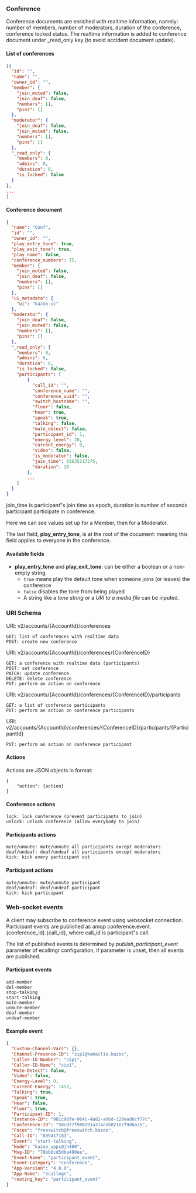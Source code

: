 
### Conference

Conference documents are enriched with realtime information, namely: number of members, number of moderators, duration of the conference,
conference locked status. The realtime information is added to conference document under _read_only key (to avoid accident document update).

#### List of conferences

```json
[{
  "id": "",
  "name": "",
  "owner_id": "",
  "member": {
    "join_muted": false,
    "join_deaf": false,
    "numbers": [],
    "pins": []
  },
  "moderator": {
    "join_deaf": false,
    "join_muted": false,
    "numbers": [],
    "pins": []
  },
  "_read_only": {
    "members": 0,
    "admins": 0,
    "duration": 0,
    "is_locked": false
  }
},
...
]
```

#### Conference document

```json
{
  "name": "Conf",
  "id": "",
  "owner_id": "",
  "play_entry_tone": true,
  "play_exit_tone": true,
  "play_name": false,
  "conference_numbers": [],
  "member": {
    "join_muted": false,
    "join_deaf": false,
    "numbers": [],
    "pins": []
  },
  "ui_metadata": {
    "ui": "kazoo-ui"
  },
  "moderator": {
    "join_deaf": false,
    "join_muted": false,
    "numbers": [],
    "pins": []
  },
  "_read_only": {
    "members": 0,
    "admins": 0,
    "duration": 0,
    "is_locked": false,
    "participants": [
        {
          "call_id": "",
          "conference_name": "",
          "conference_uuid": "",
          "switch_hostname": "",
          "floor": false,
          "hear": true,
          "speak": true,
          "talking": false,
          "mute_detect": false,
          "participant_id": 1,
          "energy_level": 20,
          "current_energy": 0,
          "video": false,
          "is_moderator": false,
          "join_time": 63635217275,
          "duration": 10
        },
        ...
    ]
  }
}
```

join_time is participant"s join time as epoch, duration is number of seconds participant participate in conference.

Here we can see values set up for a Member, then for a Moderator.

The last field, **play_entry_tone**, is at the root of the document: meaning this field applies to everyone in the conference.

#### Available fields

* **play_entry_tone** and **play_exit_tone**: can be either a boolean or a non-empty string.
    * `true` means play the default tone when someone joins (or leaves) the conference
    * `false` disables the tone from being played
    * A string like a *tone string* or a *URI to a media file* can be inputed.


### URI Schema

URI: v2/accounts/{AccountId}/conferences

    GET: list of conferences with realtime data
    POST: create new conference

URI: v2/accounts/{AccountId}/conferences/{ConferenceID}

    GET: a conference with realtime data (participants)
    POST: set conference
    PATCH: update conference
    DELETE: delete conference
    PUT: perform an action on conference

URI: v2/accounts/{AccountId}/conferences/{ConferenceID}/participants

    GET: a list of conference participants
    PUT: perform an action on conference participants

URI: v2/accounts/{AccountId}/conferences/{ConferenceID}/participants/{ParticipantId}

    PUT: perform an action on conference participant

#### Actions

Actions are JSON objects in format: 
```
{
    "action": {action}
}
```

#### Conference actions

    lock: lock conference (prevent participants to join)
    unlock: unlock conference (allow everybody to join)

#### Participants actions

    mute/unmute: mute/unmute all participants except moderators
    deaf/undeaf: deaf/undeaf all participants except moderators
    kick: kick every participant out

#### Participant actions

    mute/unmute: mute/unmute participant
    deaf/undeaf: deaf/undeaf participant
    kick: kick participant

### Web-socket events

A client may subscribe to conference event using websocket connection. Participant events are published as
amqp conference.event.{conference_id}.{call_id}, where call_id is participant"s call. 

The list of published events is determined by *publish_participant_event* parameter of ecallmgr configuration,
if parameter is unset, then all events are published.

#### Participant events

    add-member
    del-member
    stop-talking
    start-talking
    mute-member
    unmute-member
    deaf-member
    undeaf-member

#### Example event

```json
{
  "Custom-Channel-Vars": {},
  "Channel-Presence-ID": "sip1@kamailio.kazoo",
  "Caller-ID-Number": "sip1",
  "Caller-ID-Name": "sip1",
  "Mute-Detect": false,
  "Video": false,
  "Energy-Level": 0,
  "Current-Energy": 1452,
  "Talking": true,
  "Speak": true,
  "Hear": false,
  "Floor": true,
  "Participant-ID": 1,
  "Instance-ID": "981c98fe-964c-4a82-a06d-128ead6cf77c",
  "Conference-ID": "58cd77f988191a314ceb821e7f9d6a35",
  "Focus": "freeswitch@freeswitch.kazoo",
  "Call-ID": "899417183",
  "Event": "start-talking",
  "Node": "kazoo_apps@jh460",
  "Msg-ID": "78bb6cd5dba480ee",
  "Event-Name": "participant_event",
  "Event-Category": "conference",
  "App-Version": "4.0.0",
  "App-Name": "ecallmgr",
  "routing_key": "participant_event"
}
```
